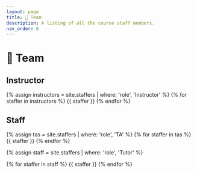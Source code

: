 ```yaml
---
layout: page
title: 🤝 Team
description: A listing of all the course staff members.
nav_order: 6
---
```


# 🤝 Team

## Instructor


{% assign instructors = site.staffers | where: 'role', 'Instructor' %}
{% for staffer in instructors %}
{{ staffer }}
{% endfor %}

## Staff

{% assign tas = site.staffers | where: 'role', 'TA' %}
{% for staffer in tas %}
{{ staffer }}
{% endfor %}

{% assign staff = site.staffers | where: 'role', 'Tutor' %}
<div class="role">
  {% for staffer in staff %}
  {{ staffer }}
  {% endfor %}
</div>
